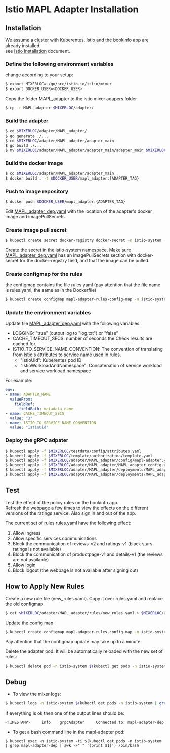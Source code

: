 # Istio MAPL Adapter Installation

## Installation

We assume a cluster with Kuberentes, Istio and the bookinfo app are already installed.  
see [Istio Installation](https://github.com/octarinesec/MAPL/tree/master/MAPL_adapter/docs/ISTIO_INSTALLATION.md) document.

### Define the following environment variables
 change according to your setup:
```bash
$ export MIXERLOC=~/go/src/istio.io/istio/mixer
$ export DOCKER_USER=<DOCKER_USER>
```

Copy the folder MAPL_adapter to the istio mixer adapers folder
```bash
$ cp -r MAPL_adapter $MIXERLOC/adapter/
```

### Build the adapter
```bash
$ cd $MIXERLOC/adapter/MAPL_adapter/
$ go generate ./...
$ cd $MIXERLOC/adapter/MAPL_adapter/adapter_main
$ go build ./...
$ mv $MIXERLOC/adapter/MAPL_adapter/adapter_main/adapter_main $MIXERLOC/adapter/MAPL_adapter/adapter_main/MAPL_adapter
```

### Build the docker image
```bash
$ cd $MIXERLOC/adapter/MAPL_adapter/adapter_main
$ docker build . -t $DOCKER_USER/mapl_adapter:{ADAPTER_TAG}
```
### Push to image repository
```bash
$ docker push $DOCKER_USER/mapl_adapter:{ADAPTER_TAG}
```
Edit [MAPL_adapter_dep.yaml](https://github.com/octarinesec/MAPL/tree/master/MAPL_adapter/deployments/MAPL_adapter_dep.yaml) with the location of the adapter's docker image and imagePullSecrets.

### Create image pull secret
```bash
$ kubectl create secret docker-registry docker-secret -n istio-system --docker-username="<username>" --docker-password="<password>" --docker-email="<docker_email>" --docker-server="https://index.docker.io/v1/"
```
Create the secret in the istio-system namespace.
Make sure [MAPL_adapter_dep.yaml](https://github.com/octarinesec/MAPL/tree/master/MAPL_adapter/deployments/MAPL_adapter_dep.yaml) has an imagePullSecrets section with docker-secret for the docker-registry field, and that the image can be pulled.

### Create configmap for the rules
the configmap contains the file rules.yaml (pay attention that the file name is rules.yaml, the same as in the Dockerfile)
```bash
$ kubectl create configmap mapl-adapter-rules-config-map -n istio-system --from-file $MIXERLOC/adapter/MAPL_adapter/rules/rules.yaml
```

### Update the environment variables 
Update file [MAPL_adapter_dep.yaml](https://github.com/octarinesec/MAPL/tree/master/MAPL_adapter/deployments/MAPL_adapter_dep.yaml) with the following variables
* LOGGING: "true" (output log to "log.txt") or "false"  
* CACHE_TIMEOUT_SECS: number of seconds the Check results are cached for. 
* ISTIO_TO_SERVICE_NAME_CONVENTION: The convention of translating from Istio's attributes to service name used in rules.
  * "IstioUid": Kuberentes pod ID
  * "IstioWorkloadAndNamespace": Concatenation of service workload and service workload namespace 

For example:
```yaml
env:
- name: ADAPTER_NAME
  valueFrom:
    fieldRef:
      fieldPath: metadata.name
- name: CACHE_TIMEOUT_SECS
  value: "3"
- name: ISTIO_TO_SERVICE_NAME_CONVENTION
  value: "IstioUid" 

```

### Deploy the gRPC adpater

```bash
$ kubectl apply -f $MIXERLOC/testdata/config/attributes.yaml
$ kubectl apply -f $MIXERLOC/template/authorization/template.yaml
$ kubectl apply -f $MIXERLOC/adapter/MAPL_adapter/config/mapl-adapter.yaml
$ kubectl apply -f $MIXERLOC/adapter/MAPL_adapter/MAPL_adapter_config.yaml
$ kubectl apply -f $MIXERLOC/adapter/MAPL_adapter/deployments/MAPL_adapter_dep.yaml
$ kubectl apply -f $MIXERLOC/adapter/MAPL_adapter/deployments/MAPL_adapter_svc.yaml
```


## Test 
Test the effect of the policy rules on the bookinfo app.  
Refresh the webpage a few times to view the effects on the different versions of the ratings service.
Also sign in and out of the app.

The current set of rules [rules.yaml](https://github.com/octarinesec/MAPL/tree/master/MAPL_adapter/rules/rules.yaml) have the following effect:

1) Allow ingress
2) Allow specific services communications
3) Block the communication of reviews-v2 and ratings-v1 (black stars ratings is not available)
4) Block the communication of productpage-v1 and details-v1 (the reviews are not available)
5) Allow login
6) Block logout (the webpage is not available after signing out)

## How to Apply New Rules

Create a new rule file (new_rules.yaml). Copy it over rules.yaml and replace the old configmap
```bash
$ cat $MIXERLOC/adapter/MAPL_adapter/rules/new_rules.yaml > $MIXERLOC/adapter/MAPL_adapter/rules/rules.yaml
```
Update the config map
```bash
$ kubectl create configmap mapl-adapter-rules-config-map -n istio-system --from-file $MIXERLOC/adapter/MAPL_adapter/rules/rules.yaml --dry-run -o yaml | kubectl replace -f -
```
Pay attention that the configmap update may take up to a minute.

Delete the adapter pod. It will be automatically reloaded with the new set of rules:
```bash
$ kubectl delete pod -n istio-system $(kubectl get pods -n istio-system | grep mapl-adapter-dep | awk -F" " '{print $1}')
```

## Debug
* To view the mixer logs:
```bash
$ kubectl logs -n istio-system $(kubectl get pods -n istio-system | grep istio-policy | awk -F" " '{print $1}') mixer
```
If everything is ok then one of the output lines should be:
```bash
<TIMESTAMP>     info    grpcAdapter     Connected to: mapl-adapter-dep.istio-system:7782
```

* To get a bash command line in the mapl-adapter pod:
```
$ kubectl exec -n istio-system -ti $(kubectl get pods -n istio-system | grep mapl-adapter-dep | awk -F" " '{print $1}') /bin/bash
```